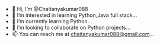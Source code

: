 - 👋 Hi, I’m @Chaitanyakumar088
- 👀 I’m interested in learning Python,Java full stack...
- 🌱 I’m currently learning Python...
- 💞️ I’m looking to collaborate on Python projects...
- 📫 You can reach me at chaitanyakumar088@gmail.com...

<!---
Chaitanyakumar088/Chaitanyakumar088 is a ✨ special ✨ repository because its `README.md` (this file) appears on your GitHub profile.
You can click the Preview link to take a look at your changes.
--->
